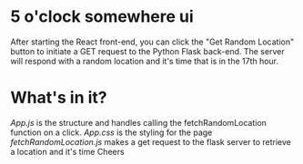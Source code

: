 # 5 o'clock somewhere ui

After starting the React front-end, you can click the "Get Random Location" button to initiate a GET request to the Python Flask back-end. The server will respond with a random location and it's time that is in the 17th hour.

# What's in it?

*App.js* is the structure and handles calling the fetchRandomLocation function on a click.
*App.css* is the styling for the page
*fetchRandomLocation.js* makes a get request to the flask server to retrieve a location and it's time
Cheers
